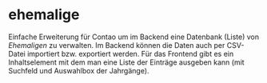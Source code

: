 ehemalige
=========

Einfache Erweiterung für Contao um im Backend eine Datenbank (Liste) von *Ehemaligen* zu verwalten. Im Backend können die Daten auch per CSV-Datei importiert bzw. exportiert werden.
Für das Frontend gibt es ein Inhaltselement mit dem man eine Liste der Einträge ausgeben kann (mit Suchfeld und Auswahlbox der Jahrgänge).

